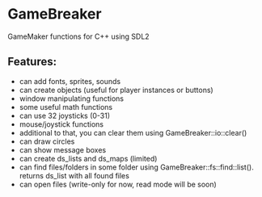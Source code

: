 # GameBreaker
GameMaker functions for C++ using SDL2

## Features:
- can add fonts, sprites, sounds
- can create objects (useful for player instances or buttons)
- window manipulating functions
- some useful math functions
- can use 32 joysticks (0-31)
- mouse/joystick functions
- additional to that, you can clear them using GameBreaker::io::clear()
- can draw circles
- can show message boxes
- can create ds_lists and ds_maps (limited)
- can find files/folders in some folder using GameBreaker::fs::find::list(). returns ds_list with all found files
- can open files (write-only for now, read mode will be soon)
